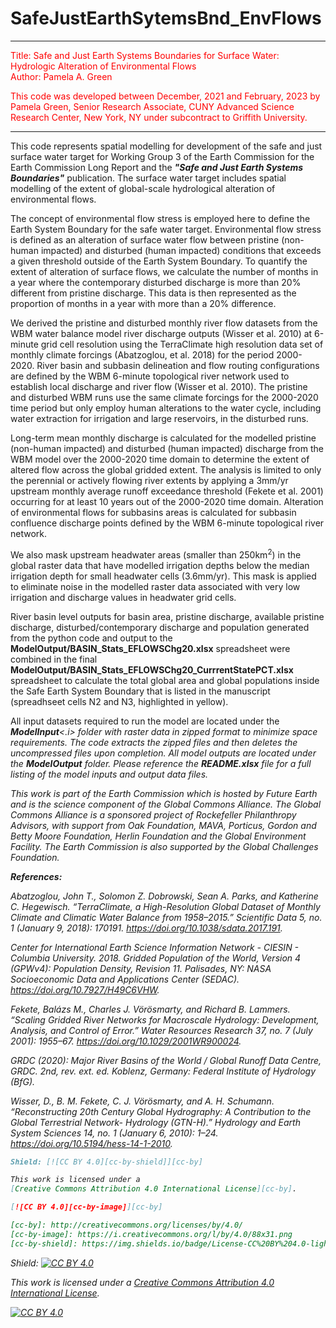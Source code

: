 # SafeJustEarthSytemsBnd_EnvFlows
***
<font color=red>Title: Safe and Just Earth Systems Boundaries for Surface Water: Hydrologic Alteration of Environmental Flows  
Author: Pamela A. Green  

This code was developed between December, 2021 and February, 2023 by Pamela Green, Senior Research Associate, CUNY Advanced Science Research Center, New York, NY under subcontract to Griffith University.  </font>
***

This code represents spatial modelling for development of the safe and just surface water target for Working Group 3 of the Earth Commission for the Earth Commission Long Report and the <i><b>"Safe and Just Earth Systems Boundaries"</b></i> publication. The surface water target includes spatial modelling of the extent of global-scale hydrological alteration of environmental flows.

The concept of environmental flow stress is employed here to define the Earth System Boundary for the safe water target. Environmental flow stress is defined as an alteration of surface water flow between pristine (non-human impacted) and disturbed (human impacted) conditions that exceeds a given threshold outside of the Earth System Boundary. To quantify the extent of alteration of surface flows, we calculate the number of months in a year where the contemporary disturbed discharge is more than 20% different from pristine discharge. This data is then represented as the proportion of months in a year with more than a 20% difference. 

We derived the pristine and disturbed monthly river flow datasets from the WBM water balance model river discharge outputs (Wisser et al. 2010) at 6-minute grid cell resolution using the TerraClimate high resolution data set of monthly climate forcings (Abatzoglou, et al. 2018) for the period 2000-2020. River basin and subbasin delineation and flow routing configurations are defined by the WBM 6-minute topological river network used to establish local discharge and river flow (Wisser et al. 2010). The pristine and disturbed WBM runs use the same climate forcings for the 2000-2020 time period but only employ human alterations to the water cycle, including water extraction for irrigation and large reservoirs, in the disturbed runs. 

Long-term mean monthly discharge is calculated for the modelled pristine (non-human impacted) and disturbed (human impacted) discharge from the WBM model over the 2000-2020 time domain to determine the extent of altered flow across the global gridded extent. The analysis is limited to only the perennial or actively flowing river extents by applying a 3mm/yr upstream monthly average runoff exceedance threshold (Fekete et al. 2001) occurring for at least 10 years out of the 2000-2020 time domain. Alteration of environmental flows for subbasins areas is calculated for subbasin confluence discharge points defined by the WBM 6-minute topological river network.

We also mask upstream headwater areas (smaller than 250km<sup>2</sup>) in the global raster data that have modelled irrigation depths below the median irrigation depth for small headwater cells (3.6mm/yr). This mask is applied to eliminate noise in the modelled raster data associated with very low irrigation and discharge values in headwater grid cells.

River basin level outputs for basin area, pristine discharge, available pristine discharge, disturbed/contemporary discharge and population generated from the python code and output to the <b>ModelOutput/BASIN_Stats_EFLOWSChg20.xlsx</b> spreadsheet were combined in the final <b>ModelOutput/BASIN_Stats_EFLOWSChg20_CurrrentStatePCT.xlsx</b> spreadsheet to calculate the total global area and global populations inside the Safe Earth System Boundary that is listed in the manuscript (spreadhseet cells N2 and N3, highlighted in yellow).

All input datasets required to run the model are located under the <i><b>ModelInput</b><.i> folder with raster data in zipped format to minimize space requirements. The code extracts the zipped files and then deletes the uncompressed files upon completion. All model outputs are located under the <i><b>ModelOutput</b></i> folder. Please reference the <b>README.xlsx</b> file for a full listing of the model inputs and output data files.

This work is part of the Earth Commission which is hosted by Future Earth and is the science component of the Global Commons Alliance. The Global Commons Alliance is a sponsored project of Rockefeller Philanthropy Advisors, with support from Oak Foundation, MAVA, Porticus, Gordon and Betty Moore Foundation, Herlin Foundation and the Global Environment Facility. The Earth Commission is also supported by the Global Challenges Foundation. 

<b>References:</b>

Abatzoglou, John T., Solomon Z. Dobrowski, Sean A. Parks, and Katherine C. Hegewisch. “TerraClimate, a High-Resolution Global Dataset of Monthly Climate and Climatic Water Balance from 1958–2015.” Scientific Data 5, no. 1 (January 9, 2018): 170191. https://doi.org/10.1038/sdata.2017.191.

Center for International Earth Science Information Network - CIESIN - Columbia University. 2018. Gridded Population of the World, Version 4 (GPWv4): Population Density, Revision 11. Palisades, NY: NASA Socioeconomic Data and Applications Center (SEDAC). https://doi.org/10.7927/H49C6VHW.

Fekete, Balázs M., Charles J. Vörösmarty, and Richard B. Lammers. “Scaling Gridded River Networks for Macroscale Hydrology: Development, Analysis, and Control of Error.” Water Resources Research 37, no. 7 (July 2001): 1955–67. https://doi.org/10.1029/2001WR900024.

GRDC (2020): Major River Basins of the World / Global Runoff Data Centre, GRDC. 2nd, rev. ext. ed. Koblenz, Germany: Federal Institute of Hydrology (BfG).

Wisser, D., B. M. Fekete, C. J. Vörösmarty, and A. H. Schumann. “Reconstructing 20th Century Global Hydrography: A Contribution to the Global Terrestrial Network- Hydrology (GTN-H).” Hydrology and Earth System Sciences 14, no. 1 (January 6, 2010): 1–24. https://doi.org/10.5194/hess-14-1-2010.



```markdown
Shield: [![CC BY 4.0][cc-by-shield]][cc-by]

This work is licensed under a
[Creative Commons Attribution 4.0 International License][cc-by].

[![CC BY 4.0][cc-by-image]][cc-by]

[cc-by]: http://creativecommons.org/licenses/by/4.0/
[cc-by-image]: https://i.creativecommons.org/l/by/4.0/88x31.png
[cc-by-shield]: https://img.shields.io/badge/License-CC%20BY%204.0-lightgrey.svg
```

Shield: [![CC BY 4.0][cc-by-shield]][cc-by]

This work is licensed under a
[Creative Commons Attribution 4.0 International License][cc-by].

[![CC BY 4.0][cc-by-image]][cc-by]

[cc-by]: http://creativecommons.org/licenses/by/4.0/
[cc-by-image]: https://i.creativecommons.org/l/by/4.0/88x31.png
[cc-by-shield]: https://img.shields.io/badge/License-CC%20BY%204.0-lightgrey.svg

